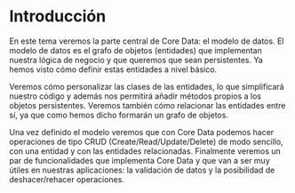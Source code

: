 # Introducción

En este tema veremos la parte central de Core Data: el modelo de datos. El modelo de datos es el grafo de objetos (entidades) que implementan nuestra lógica de negocio y que queremos que sean persistentes. Ya hemos visto cómo definir estas entidades a nivel básico. 

Veremos cómo personalizar las clases de las entidades, lo que simplificará nuestro código y además nos permitirá añadir métodos propios a los objetos persistentes. Veremos también cómo relacionar las entidades entre sí, ya que como hemos dicho formarán un grafo de objetos.

Una vez definido el modelo veremos que con Core Data podemos hacer operaciones de tipo CRUD (Create/Read/Update/Delete) de modo sencillo, con una entidad y con las entidades relacionadas. Finalmente veremos un par de funcionalidades que implementa Core Data y que van a ser muy útiles en nuestras aplicaciones: la validación de datos y la posibilidad de deshacer/rehacer operaciones.